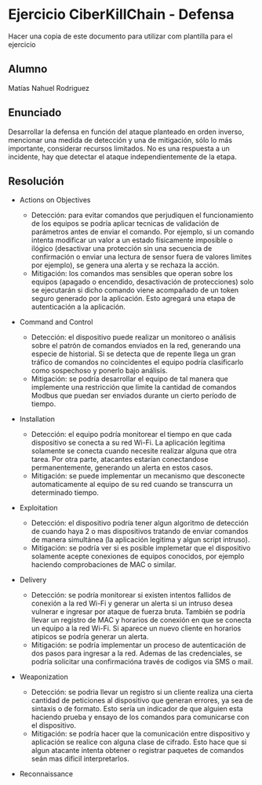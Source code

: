 # Ejercicio CiberKillChain - Defensa

Hacer una copia de este documento para utilizar com plantilla para el ejercicio

## Alumno

Matías Nahuel Rodriguez

## Enunciado

Desarrollar la defensa en función del ataque planteado en orden inverso, mencionar una medida de detección y una de mitigación, sólo lo más importante, considerar recursos limitados. No es una respuesta a un incidente, hay que detectar el ataque independientemente de la etapa.


## Resolución
  
- Actions on Objectives
    - Detección: para evitar comandos que perjudiquen el funcionamiento de los equipos se podría aplicar tecnicas de validación de parámetros antes de enviar el comando. Por ejemplo, si un comando intenta modificar un valor a un estado físicamente imposible o ilógico (desactivar una protección sin una secuencia de confirmación o enviar una lectura de sensor fuera de valores limites por ejemplo), se genera una alerta y se rechaza la acción.
    -  Mitigación: los comandos mas sensibles que operan sobre los equipos (apagado o encendido, desactivación de protecciones) solo se ejecutarán si dicho comando viene acompañado de un token seguro generado por la aplicación. Esto agregará una etapa de autenticación a la aplicación.

- Command and Control
  - Detección: el dispositivo puede realizar un monitoreo o análisis sobre el patrón de comandos enviados en la red, generando una especie de historial. Si se detecta que de repente llega un gran tráfico de comandos no coincidentes el equipo podría clasificarlo como sospechoso y ponerlo bajo análisis.
  - Mitigación: se podría desarrollar el equipo de tal manera que implemente una restricción que limite la cantidad de comandos Modbus que puedan ser enviados durante un cierto período de tiempo.
  
- Installation
  - Detección: el equipo podría monitorear el tiempo en que cada dispositivo se conecta a su red Wi-Fi. La aplicación legitima solamente se conecta cuando necesite realizar alguna que otra tarea. Por otra parte, atacantes estarían conectandose permanentemente, generando un alerta en estos casos.
  - Mitigación: se puede implementar un mecanismo que desconecte automaticamente al equipo de su red cuando se transcurra un determinado tiempo.
    
- Exploitation
  - Detección: el dispositivo podría tener algun algoritmo de detección de cuando haya 2 o mas dispositivos tratando de enviar comandos de manera simultánea (la aplicación legitima y algun script intruso).
  - Mitigación: se podría ver si es posible implemetar que el dispositivo solamente acepte conexiones de equipos conocidos, por ejemplo haciendo comprobaciones de MAC o similar.
  
- Delivery
  - Detección: se podría monitorear si existen intentos fallidos de conexión a la red Wi-Fi y generar un alerta si un intruso desea vulnerar e ingresar por ataque de fuerza bruta. También se podría llevar un registro de MAC y horarios de conexión en que se conecta un equipo a la red Wi-Fi. Si aparece un nuevo cliente en horarios atipicos se podría generar un alerta.
  - Mitigación: se podría implementar un proceso de autenticación de dos pasos para ingresar a la red. Ademas de las credenciales, se podría solicitar una confirmacióna través de codigos via SMS o mail.
    
- Weaponization
  - Detección: se podria llevar un registro si un cliente realiza una cierta cantidad de peticiones al dispositivo que generan errores, ya sea de sintaxis o de formato. Esto sería un indicador de que alguien esta haciendo prueba y ensayo de los comandos para comunicarse con el dispositivo.
  - Mitigación: se podría hacer que la comunicación entre dispositivo y aplicación se realice con alguna clase de cifrado. Esto hace que si algun atacante intenta obtener o registrar paquetes de comandos seán mas dificil interpretarlos.
  
- Reconnaissance
